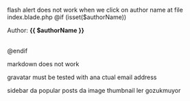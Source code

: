 flash alert does not work when we click on author name at file index.blade.php
@if (isset($authorName))
                        <div class = "alert alert-info">
                            <p>Author: <strong> {{ $authorName }} </strong></p>                            
                        </div>
                    @endif

markdown does not work

gravatar must be tested with ana ctual email address

sidebar da popular posts da image thumbnail ler gozukmuyor


